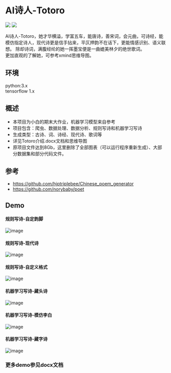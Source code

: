# AI诗人-Totoro
![](https://img.shields.io/github/repo-size/ZubinGou/AI_Poet_Totoro)
![](https://img.shields.io/github/license/ZubinGou/AI_Poet_Totoro)

AI诗人-Totoro，她才华横溢，学富五车，能唐诗，善宋词，会元曲，可诗经，能模仿指定诗人，现代诗更是信手拈来，平仄押韵不在话下，更能情感识别、语义联想。
除却诗词，满腹经纶的她一挥墨宝便是一曲媲美林夕的绝世歌词。<br/>
更加直观的了解她，可参考xmind思维导图。

## 环境
python:3.x <br/>
tensorflow  1.x

## 概述
- 本项目为小白的期末大作业，机器学习模型来自参考
- 项目包含：爬虫、数据处理、数据分析、规则写诗和机器学习写诗
- 生成类型：古诗、词、诗经、现代诗、歌词等
- 详见Totoro介绍.docx文档和思维导图
- 原项目文件达到8Gb，这里删除了全部图表（可以运行程序重新生成）、大部分数据集和部分代码文件。

## 参考
- https://github.com/hjptriplebee/Chinese_poem_generator
- https://github.com/norybaby/poet

## Demo
#### 规则写诗-自定韵脚 <br />
![image](https://github.com/ZubinGou/AI_Poet_Totoro/blob/master/Demo/reg_rhyme.png) <br />

#### 规则写诗-现代诗 <br />
![image](https://github.com/ZubinGou/AI_Poet_Totoro/blob/master/Demo/reg_modern.png) <br />

#### 规则写诗-自定义格式 <br />
![image](https://github.com/ZubinGou/AI_Poet_Totoro/blob/master/Demo/reg_self.png) <br />

#### 机器学习写诗-藏头诗<br />
![image](https://github.com/ZubinGou/AI_Poet_Totoro/blob/master/Demo/ml_head.jpg) <br />

#### 机器学习写诗-模仿李白<br />
![image](https://github.com/ZubinGou/AI_Poet_Totoro/blob/master/Demo/ml_imitate.png) <br />

#### 机器学习写诗-藏字诗<br />
![image](https://github.com/ZubinGou/AI_Poet_Totoro/blob/master/Demo/ml_hide.png) <br />

### 更多demo参见docx文档
